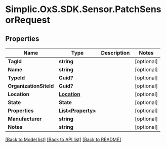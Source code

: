 # Simplic.OxS.SDK.Sensor.PatchSensorRequest

## Properties

Name | Type | Description | Notes
------------ | ------------- | ------------- | -------------
**TagId** | **string** |  | [optional] 
**Name** | **string** |  | [optional] 
**TypeId** | **Guid?** |  | [optional] 
**OrganizationSiteId** | **Guid?** |  | [optional] 
**Location** | [**Location**](Location.md) |  | [optional] 
**State** | **State** |  | [optional] 
**Properties** | [**List&lt;Property&gt;**](Property.md) |  | [optional] 
**Manufacturer** | **string** |  | [optional] 
**Notes** | **string** |  | [optional] 

[[Back to Model list]](../README.md#documentation-for-models) [[Back to API list]](../README.md#documentation-for-api-endpoints) [[Back to README]](../README.md)

